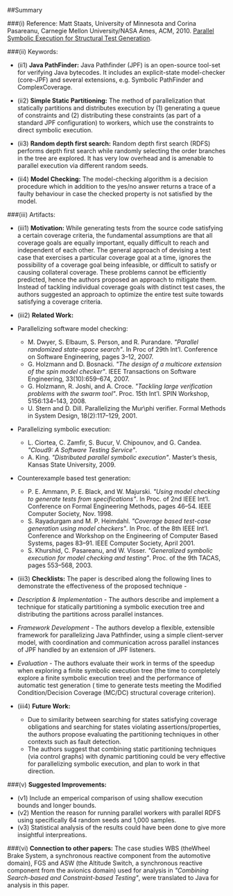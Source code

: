 ##Summary

###(i) Reference: Matt Staats, University of Minnesota and Corina Pasareanu, Carnegie Mellon University/NASA Ames, ACM, 2010. [Parallel Symbolic Execution for Structural Test Generation](http://dl.acm.org/citation.cfm?id=1831708.1831732). 

###(ii) Keywords:
* (ii1) **Java PathFinder:** Java Pathfinder (JPF) is an open-source tool-set for verifying Java bytecodes. It includes an explicit-state model-checker (core-JPF) and several extensions, e.g. Symbolic PathFinder and ComplexCoverage.

* (ii2) **Simple Static Partitioning:** The method of parallelization that statically partitions and distributes execution by (1) generating a queue of constraints and (2) distributing these constraints (as part of a standard JPF configuration) to workers, which use the constraints to direct symbolic execution.

* (ii3) **Random depth first search:** Random depth first search (RDFS) performs depth first search while randomly selecting the order branches in the tree are explored. It has very low overhead and is amenable to parallel execution via different random seeds.

* (ii4) **Model Checking:** The model-checking algorithm is a decision procedure which in addition to the yes/no answer returns a trace of a faulty behaviour in case the checked property is not satisfied by the model.

###(iii) Artifacts:

* (iii1) **Motivation:**  While generating tests from the source code satisfying a certain coverage criteria, the fundamental assumptions are that all coverage goals are equally important, equally difficult to reach and independent of each other. The general approach of devising a test case that exercises a particular coverage goal at a time, ignores the possibility of a coverage goal being infeasible, or difficult to satisfy or causing collateral coverage. These problems cannot be efficiently predicted, hence the authors proposed an approach to mitigate them. Instead of tackling individual coverage goals with distinct test cases, the authors suggested an approach to optimize the entire test suite towards satisfying a coverage criteria.

* (iii2) **Related Work:** 
 * Parallelizing software model checking: 
    * M. Dwyer, S. Elbaum, S. Person, and R. Purandare. _"Parallel randomized state-space search"_. In Proc of 29th Int’l.
Conference on Software Engineering, pages 3–12, 2007.
     * G. Holzmann and D. Bosnacki. _"The design of a multicore extension of the spin model checker"_. IEEE Transactions on
Software Engineering, 33(10):659–674, 2007.
     * G. Holzmann, R. Joshi, and A. Croce. _"Tackling large verification problems with the swarm tool"_. Proc. 15th Int’l.
SPIN Workshop, 5156:134–143, 2008.
     * U. Stern and D. Dill. Parallelizing the Mur\phi verifier. Formal Methods in System Design, 18(2):117–129, 2001.
 * Parallelizing symbolic execution:
    * L. Ciortea, C. Zamfir, S. Bucur, V. Chipounov, and G. Candea. _"Cloud9: A Software Testing Service"_.
    * A. King. _"Distributed parallel symbolic execution"_. Master’s thesis, Kansas State University, 2009.
 * Counterexample based test generation:
    * P. E. Ammann, P. E. Black, and W. Majurski. _"Using model checking to generate tests from specifications"_. In Proc. of
2nd IEEE Int’l. Conference on Formal Engineering Methods, pages 46–54. IEEE Computer Society, Nov. 1998. 
     * S. Rayadurgam and M. P. Heimdahl. _"Coverage based test-case generation using model checkers"_. In Proc. of the 8th
IEEE Int’l. Conference and Workshop on the Engineering of Computer Based Systems, pages 83–91. IEEE Computer Society, April 2001.
     * S. Khurshid, C. Pasareanu, and W. Visser. _"Generalized symbolic execution for model checking and testing"_. Proc. of
the 9th TACAS, pages 553–568, 2003.

* (iii3) **Checklists:** The paper is described along the following lines to demonstrate the effectiveness of the proposed technique -
 * _Description & Implementation_ - The authors describe and implement a technique for statically partitioning a symbolic execution tree and distributing the partitions across parallel instances.
 * _Framework Development_ - The authors develop a flexible, extensible framework for parallelizing Java Pathfinder, using a simple client-server model, with coordination and communication across parallel instances of JPF handled by an extension of JPF listeners.
 * _Evaluation_ - The authors evaluate their work in terms of the speedup when exploring a finite symbolic execution
tree (the time to completely explore a finite symbolic execution tree) and the performance of automatic test generation ( time to generate tests meeting the Modified Condition/Decision Coverage (MC/DC) structural coverage criterion).

* (iii4) **Future Work:**
   * Due to similarity between searching for states satisfying coverage obligations and searching for states violating assertions/properties, the authors propose evaluating the partitioning techniques in other contexts such as fault detection.
   * The authors suggest that combining static partitioning techniques (via control graphs) with dynamic partitioning could be very effective for parallelizing symbolic execution, and plan to work in that direction.
  
###(v) **Suggested Improvements:**
* (v1) Include an emperical comparison of using shallow execution bounds and longer bounds.
* (v2) Mention the reason for running parallel workers with parallel RDFS using specifically 64 random seeds and 1,000 samples.
* (v3) Statistical analysis of the results could have been done to give more insightful interpreations.

###(vi) **Connection to other papers:**
The case studies WBS (theWheel Brake System, a synchronous reactive component from the automotive domain), FGS and ASW (the Altitude Switch, a synchronous reactive component from the avionics domain) used for analysis in _"Combining Search-based and Constraint-based Testing"_, were translated to Java for analysis in this paper.
